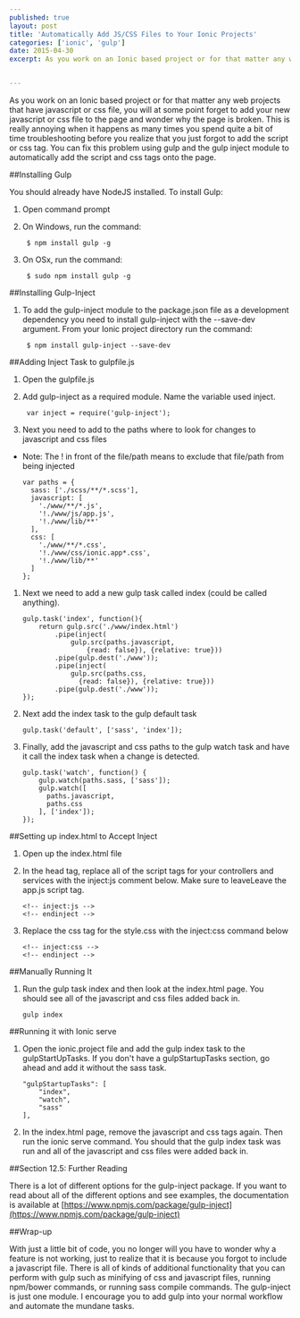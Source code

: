 ```yaml
---
published: true
layout: post
title: 'Automatically Add JS/CSS Files to Your Ionic Projects'
categories: ['ionic', 'gulp']
date: 2015-04-30
excerpt: As you work on an Ionic based project or for that matter any web projects that have javascript or css file, you will at some point forget to add your new javascript or css file to the page and wonder why the page is broken.  This is really annoying when it happens as many times you spend quite a bit of time troubleshooting before you realize that you just forgot to add the script or css tag.  You can fix this problem using gulp and the gulp inject module to automatically add the script and css tags onto the page.


---
```


As you work on an Ionic based project or for that matter any web projects that have javascript or css file, you will at some point forget to add your new javascript or css file to the page and wonder why the page is broken.  This is really annoying when it happens as many times you spend quite a bit of time troubleshooting before you realize that you just forgot to add the script or css tag.  You can fix this problem using gulp and the gulp inject module to automatically add the script and css tags onto the page.

##Installing Gulp

You should already have NodeJS installed.  To install Gulp:

1. Open command prompt
1. On Windows, run the command:

        $ npm install gulp -g

1. On OSx, run the command:

        $ sudo npm install gulp -g


##Installing Gulp-Inject

1. To add the gulp-inject module to the package.json file as a development dependency  you need to install gulp-inject with the --save-dev argument.  From your Ionic project directory run the command:

        $ npm install gulp-inject --save-dev

##Adding Inject Task to gulpfile.js

1. Open the gulpfile.js
1. Add gulp-inject as a required module.  Name the variable used inject.

        var inject = require('gulp-inject');

1. Next you need to add to the paths where to look for changes to javascript and css files
  * Note: The ! in front of the file/path means to exclude that file/path from being injected

    ```
    var paths = {
      sass: ['./scss/**/*.scss'],
      javascript: [
        './www/**/*.js',
        '!./www/js/app.js',
        '!./www/lib/**'
      ],
      css: [
        './www/**/*.css',
        '!./www/css/ionic.app*.css',
        '!./www/lib/**'
      ]
    };
    ```    
1. Next we need to add a new gulp task called index (could be called anything).

    ```
    gulp.task('index', function(){
        return gulp.src('./www/index.html')
            .pipe(inject(
                gulp.src(paths.javascript,
                    {read: false}), {relative: true}))
            .pipe(gulp.dest('./www'));
            .pipe(inject(
                gulp.src(paths.css,
                  {read: false}), {relative: true}))
            .pipe(gulp.dest('./www'));
    });
    ```
1. Next add the index task to the gulp default task

    ```
    gulp.task('default', ['sass', 'index']);
    ```

1. Finally, add the javascript and css paths to the gulp watch task and have it call the index task when a change is detected.

    ```
    gulp.task('watch', function() {
        gulp.watch(paths.sass, ['sass']);
        gulp.watch([
          paths.javascript,
          paths.css
        ], ['index']);
    });
    ```

##Setting up index.html to Accept Inject

1. Open up the index.html file
1. In the head tag, replace all of the script tags for your controllers and services with the inject:js comment below.  Make sure to leaveLeave the app.js script tag.

    ```
    <!-- inject:js -->
    <!-- endinject -->
    ```
 
1. Replace the css tag for the style.css with the inject:css command below

    ```
    <!-- inject:css -->
    <!-- endinject -->
    ```

##Manually Running It

1. Run the gulp task index and then look at the index.html page.  You should see all of the javascript and css files added back in.

    ```
    gulp index
    ```
    
##Running it with Ionic serve

1. Open the ionic.project file and add the gulp index task to the gulpStartUpTasks.  If you don't have a gulpStartupTasks section, go ahead and add it without the sass task.

    ```
    "gulpStartupTasks": [
        "index",
        "watch",
        "sass"
    ],
    ```

1. In the index.html page, remove the javascript and css tags again.  Then run the ionic serve command.  You should that the gulp index task was run and all of the javascript and css files were added back in.

##Section 12.5: Further Reading

There is a lot of different options for the gulp-inject package.  If you want to read about all of the different options and see examples, the documentation is available at [https://www.npmjs.com/package/gulp-inject](https://www.npmjs.com/package/gulp-inject)

##Wrap-up

With just a little bit of code, you no longer will you have to wonder why a feature is not working, just to realize that it is because you forgot to include a javascript file.  There is all of kinds of additional functionality that you can perform with gulp such as minifying of css and javascript files, running npm/bower commands, or running sass compile commands.  The gulp-inject is just one module.  I encourage you to add gulp into your normal workflow and automate the mundane tasks.
